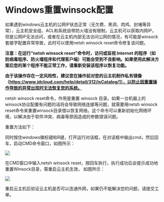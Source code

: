 # Windows重置winsock配置

如果遇到windows云主机的公网IP状态正常（无欠费、黑洞、肉鸡、封堵等异常），云主机安全组、ACL和系统自带防火墙没有限制，云主机可以获取内网IP，但是公网IP无法访问，或者在云主机内部无法访问公网的情况，有可能是winsock套接字配置异常导致，此时可以使用netsh winsock reset命令修复该问题。

**注意：在运行“netsh winsock reset”命令时，访问或监视 Internet 的程序（如防病毒程序、防火墙程序和代理客户端）可能会受到不良影响。如果使用此解决方案后您的某个程序不能正常工作，请重新安装该程序以恢复功能。**

**由于该操作存在一定风险性，建议您在操作前对您的云主机制作私有镜像（https://www.jdcloud.com/help/detail/312/isCatalog/1），以防止因重置操作导致的异常出现时无法恢复您的系统。**

netsh winsock reset命令，作用是重置 winsock 目录。如果一台机器上的winsock协议配置有问题的话将会导致网络连接等问题，就需要用netsh winsock reset命令来重置winsock目录借以恢复网络。这个命令可以重新初始化网络环境，以解决由于软件冲突、病毒等原因造成的参数错误问题。

重置方法如下：

同时按住windows徽标键和R键，打开运行对话框，在对话框中输出cmd，然后回车，启动CMD命令窗口，如图所示：

![](https://github.com/jdcloudcom/cn/blob/edit/image/Elastic-Compute/Virtual-Machine/Windows/Windows%E9%87%8D%E7%BD%AEwinsock%E9%85%8D%E7%BD%AE01.png)

在CMD窗口中输入netsh winsock reset，按回车执行，执行成功后会提示成功地重置Winsock目录，需重启云主机生效，
如图所示：

![](https://github.com/jdcloudcom/cn/blob/edit/image/Elastic-Compute/Virtual-Machine/Windows/Windows%E9%87%8D%E7%BD%AEwinsock%E9%85%8D%E7%BD%AE02.png)

重启云主机后验证云主机是否可以连通外网，如果仍不能解决您的问题，请提交工单。